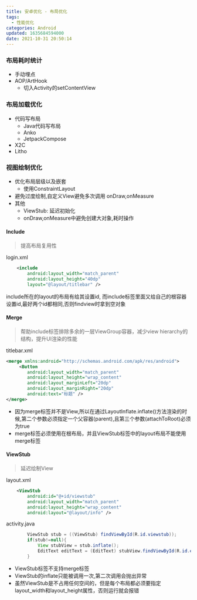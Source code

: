 ```yaml
---
title: 安卓优化 - 布局优化
tags:
  - 性能优化
categories: Android
updated: 1635684594000
date: 2021-10-31 20:50:14
---
```


### 布局耗时统计

- 手动埋点
- AOP/ArtHook	
	+ 切入Activity的setContentView

### 布局加载优化

- 代码写布局
	+  Java代码写布局
	+  Anko
	+  JetpackCompose
- X2C
- Litho

<!-- more -->
### 视图绘制优化

- 优化布局层级以及嵌套
	+ 使用ConstraintLayout
- 避免过度绘制,自定义View避免多次调用 onDraw,onMeasure
- 其他
	+  ViewStub: 延迟初始化
	+  onDraw,onMeasure中避免创建大对象,耗时操作


#### Include

> 提高布局复用性

login.xml
```xml
    <include
        android:layout_width="match_parent"
        android:layout_height="40dp"
        layout="@layout/titlebar" />
```

include所在的layout的布局有给其设置id, 而include标签里面又给自己的根容器设置id,最好两个id都相同,否则findview时拿到空对象

#### Merge

> 帮助include标签排除多余的一层ViewGroup容器，减少view hierarchy的结构，提升UI渲染的性能

titlebar.xml
```xml
<merge xmlns:android="http://schemas.android.com/apk/res/android">
     <Button 
        android:layout_width="match_parent"  
        android:layout_height="wrap_content"  
        android:layout_marginLeft="20dp"  
        android:layout_marginRight="20dp"  
        android:text="标题" />  
</merge>
```

- 因为merge标签并不是View,所以在通过LayoutInflate.inflate()方法渲染的时候,第二个参数必须指定一个父容器(parent),且第三个参数(attachToRoot)必须为true
- merge标签必须使用在根布局，并且ViewStub标签中的layout布局不能使用merge标签


#### ViewStub

> 延迟绘制View

layout.xml
```xml
    <ViewStub
        android:id="@+id/viewstub"
        android:layout_width="match_parent"
        android:layout_height="wrap_content"
        android:layout="@layout/info" />
```

activity.java
```java
        ViewStub stub = ((ViewStub) findViewById(R.id.viewstub));
        if(stub!=null){
            View stubView = stub.inflate();
            EditText editText = (EditText) stubView.findViewById(R.id.edit_password);  
        }
```

- ViewStub标签不支持merge标签
- ViewStub的inflate只能被调用一次,第二次调用会抛出异常
- 虽然ViewStub是不占用任何空间的，但是每个布局都必须要指定layout_width和layout_height属性，否则运行就会报错